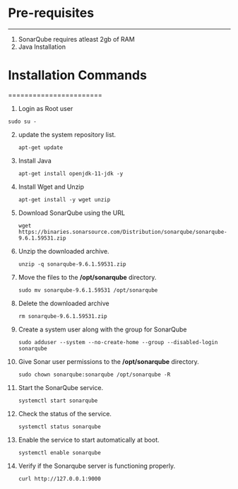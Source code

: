 # Pre-requisites
----------------
1. SonarQube requires atleast 2gb of RAM
2. Java Installation

# Installation Commands
=======================
1. Login as Root user
```
sudo su -
```
2. update the system repository list.
   ```
   apt-get update
   ```
3. Install Java
   ```
   apt-get install openjdk-11-jdk -y
   ```
4. Install Wget and Unzip
   ```
   apt-get install -y wget unzip
   ```
5. Download SonarQube using the URL
   ```
   wget https://binaries.sonarsource.com/Distribution/sonarqube/sonarqube-9.6.1.59531.zip
   ```
6. Unzip the downloaded archive.
   ```
   unzip -q sonarqube-9.6.1.59531.zip
   ```
7. Move the files to the **/opt/sonarqube** directory.
   ```
   sudo mv sonarqube-9.6.1.59531 /opt/sonarqube
   ```
8. Delete the downloaded archive
   ```
   rm sonarqube-9.6.1.59531.zip
   ```
9. Create a system user along with the group for SonarQube
    ```
    sudo adduser --system --no-create-home --group --disabled-login sonarqube
    ```
10. Give Sonar user permissions to the **/opt/sonarqube** directory.
    ```
    sudo chown sonarqube:sonarqube /opt/sonarqube -R
    ```
11. Start the SonarQube service.
    ```
    systemctl start sonarqube
    ```
12. Check the status of the service.
    ```
    systemctl status sonarqube
    ```
13. Enable the service to start automatically at boot.
    ```
    systemctl enable sonarqube
    ```
14. Verify if the Sonarqube server is functioning properly.
    ```
    curl http://127.0.0.1:9000
    ```
    




